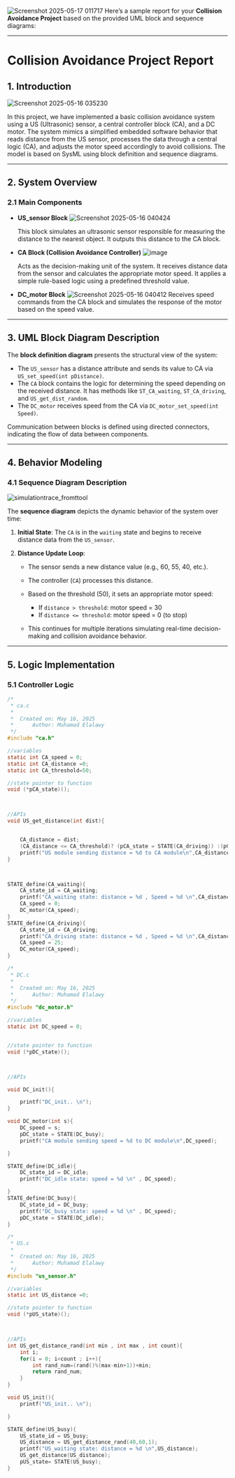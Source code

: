 

![Screenshot 2025-05-17 011717](https://github.com/user-attachments/assets/5a02bdff-60fe-47b0-ad08-32e58e947c6f)
Here’s a sample report for your **Collision Avoidance Project** based on the provided UML block and sequence diagrams:

---

# **Collision Avoidance Project Report**

## **1. Introduction**
![Screenshot 2025-05-16 035230](https://github.com/user-attachments/assets/fd8901fe-3b6a-454e-bd6f-fa3567ed428a)

In this project, we have implemented a basic collision avoidance system using a US (Ultrasonic) sensor, a central controller block (CA), and a DC motor. The system mimics a simplified embedded software behavior that reads distance from the US sensor, processes the data through a central logic (CA), and adjusts the motor speed accordingly to avoid collisions. The model is based on SysML using block definition and sequence diagrams.

---

## **2. System Overview**

### **2.1 Main Components**

* **US\_sensor Block**
![Screenshot 2025-05-16 040424](https://github.com/user-attachments/assets/69507ac9-6f93-468c-a9c0-69cbcd35f595)

  This block simulates an ultrasonic sensor responsible for measuring the distance to the nearest object. It outputs this distance to the CA block.

* **CA Block (Collision Avoidance Controller)**
![image](https://github.com/user-attachments/assets/8db66eeb-383f-404f-934d-08a042eb5868)

  Acts as the decision-making unit of the system. It receives distance data from the sensor and calculates the appropriate motor speed. It applies a simple rule-based logic using a predefined threshold value.

* **DC\_motor Block**
![Screenshot 2025-05-16 040412](https://github.com/user-attachments/assets/329042fd-ab00-4e6b-b89f-bf17b40572c1)
  Receives speed commands from the CA block and simulates the response of the motor based on the speed value.

---

## **3. UML Block Diagram Description**

The **block definition diagram** presents the structural view of the system:

* The `US_sensor` has a distance attribute and sends its value to CA via `US_set_speed(int pDistance)`.
* The `CA` block contains the logic for determining the speed depending on the received distance. It has methods like `ST_CA_waiting`, `ST_CA_driving`, and `US_get_dist_random`.
* The `DC_motor` receives speed from the CA via `DC_motor_set_speed(int Speed)`.

Communication between blocks is defined using directed connectors, indicating the flow of data between components.

---

## **4. Behavior Modeling**

### **4.1 Sequence Diagram Description**
![simulationtrace_fromttool](https://github.com/user-attachments/assets/4292e8d2-b44c-46e9-a259-b3e0f9f5e281)

The **sequence diagram** depicts the dynamic behavior of the system over time:

1. **Initial State**:
   The `CA` is in the `waiting` state and begins to receive distance data from the `US_sensor`.

2. **Distance Update Loop**:

   * The sensor sends a new distance value (e.g., 60, 55, 40, etc.).
   * The controller (`CA`) processes this distance.
   * Based on the threshold (50), it sets an appropriate motor speed:

     * If `distance > threshold`: motor speed = 30
     * If `distance <= threshold`: motor speed = 0 (to stop)
   * This continues for multiple iterations simulating real-time decision-making and collision avoidance behavior.

---

## **5. Logic Implementation**

### **5.1 Controller Logic**



```C
/*
 * ca.c
 *
 *  Created on: May 16, 2025
 *      Author: Muhamad Elalawy
 */
#include "ca.h"

//variables
static int CA_speed = 0;
static int CA_distance =0;
static int CA_threshold=50;

//state pointer to function
void (*pCA_state)();



//APIs
void US_get_distance(int dist){


	CA_distance = dist;
	(CA_distance <= CA_threshold)? (pCA_state = STATE(CA_driving)) :(pCA_state = STATE(CA_waiting));
	printf("US module sending distance = %d to CA module\n",CA_distance);
}



STATE_define(CA_waiting){
	CA_state_id = CA_waiting;
	printf("CA_waiting state: distance = %d , Speed = %d \n",CA_distance,CA_speed);
	CA_speed = 0;
	DC_motor(CA_speed);
}
STATE_define(CA_driving){
	CA_state_id = CA_driving;
	printf("CA_driving state: distance = %d , Speed = %d \n",CA_distance , CA_speed);
	CA_speed = 25;
	DC_motor(CA_speed);
}


```

```C
/*
 * DC.c
 *
 *  Created on: May 16, 2025
 *      Author: Muhamad Elalawy
 */
#include "dc_motor.h"

//variables
static int DC_speed = 0;


//state pointer to function
void (*pDC_state)();



//APIs

void DC_init(){

	printf("DC_init.. \n");
}

void DC_motor(int s){
	DC_speed = s;
	pDC_state = STATE(DC_busy);
	printf("CA module sending speed = %d to DC module\n",DC_speed);

}

STATE_define(DC_idle){
	DC_state_id = DC_idle;
	printf("DC_idle state: speed = %d \n" , DC_speed);

}
STATE_define(DC_busy){
	DC_state_id = DC_busy;
	printf("DC_busy state: speed = %d \n" , DC_speed);
	pDC_state = STATE(DC_idle);
}
```
```C
/*
 * US.c
 *
 *  Created on: May 16, 2025
 *      Author: Muhamad Elalawy
 */
#include "us_sensor.h"

//variables
static int US_distance =0;

//state pointer to function
void (*pUS_state)();



//APIs
int US_get_distance_rand(int min , int max , int count){
	int i;
	for(i = 0; i<count ; i++){
		int rand_num=(rand()%(max-min+1))+min;
		return rand_num;
	}
}

void US_init(){
	printf("US_init.. \n");

}

STATE_define(US_busy){
	US_state_id = US_busy;
	US_distance = US_get_distance_rand(40,60,1);
	printf("US_waiting state: distance = %d \n",US_distance);
	US_get_distance(US_distance);
	pUS_state= STATE(US_busy);
}



```
